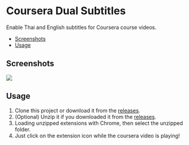# Coursera Dual Subtitles

Enable Thai and English subtitles for Coursera course videos.

  - [Screenshots](#screenshots)
  - [Usage](#usage)

## Screenshots
![](https://github.com/nullcoke/coursera-dual-subtitles/assets/78184805/db87893f-a1e6-4b90-aed9-ea026b401952)

## Usage

1. Clone this project or download it from the [releases](https://github.com/nullcoke/coursera-dual-subtitles/releases).
2. (Optional) Unzip it if you downloaded it from the [releases](https://github.com/nullcoke/ccoursera-dual-subtitles/releases).
3. Loading unzipped extensions with Chrome, then select the unzipped folder.
4. Just click on the extension icon while the coursera video is playing!
